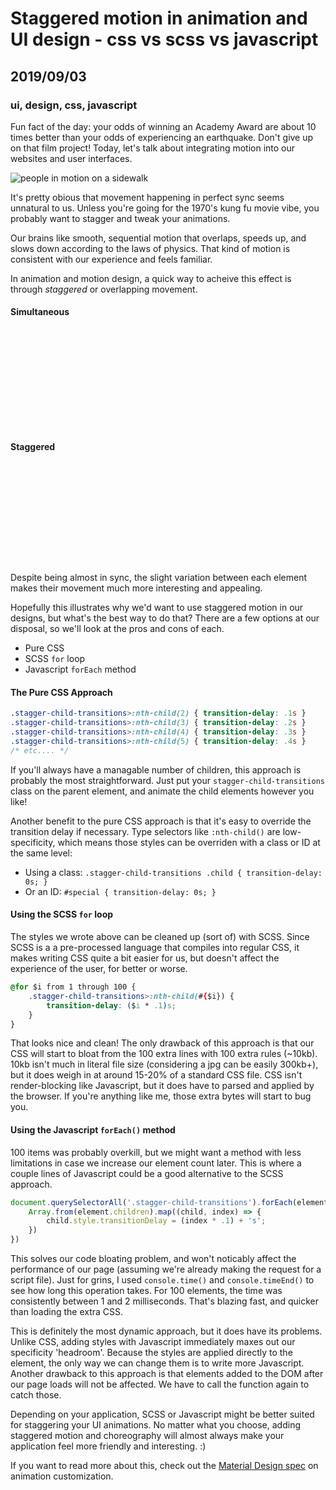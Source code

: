 # Staggered motion in animation and UI design - css vs scss vs javascript
## 2019/09/03
### ui, design, css, javascript

Fun fact of the day: your odds of winning an Academy Award are about 10 times better than your odds of experiencing an earthquake.  Don't give up on that film project! Today, let's talk about integrating motion into our websites and user interfaces.

![people in motion on a sidewalk](/_images/blog/people-in-motion.jpg)

It's pretty obious that movement happening in perfect sync seems unnatural to us. Unless you're going for the 1970's kung fu movie vibe, you probably want to stagger and tweak your animations.

Our brains like smooth, sequential motion that overlaps, speeds up, and slows down according to the laws of physics.  That kind of motion is consistent with our experience and feels familiar.

In animation and motion design, a quick way to acheive this effect is through *staggered* or overlapping movement.

<style>

@keyframes move {
    0% {
        transform: translate(0);
    }
    50% {
        transform: translateX(10em);
        --delay: 0s;
    }
}

.example-wrapper {
    font-size: 1rem;
    position: relative;
    height: auto;
    width: 100%;
    margin-bottom: var(--PAD-M);
}

.example-wrapper .example-circle {
    width: 2em;
    height: 2em;
    border-radius: 50%;
    background: var(--CL-1);
    animation: move 4s ease-in-out alternate infinite running;
    animation-delay: var(--delay);
}

.staggered>:nth-child(4),
.staggered>:nth-child(2) {
    animation-delay: .2s;
}

.staggered>:nth-child(5),
.staggered>:nth-child(1) {
    animation-delay: .4s;
}

</style>

#### Simultaneous

<div class="example-wrapper">
    <div class="example-circle"></div>
    <div class="example-circle"></div>
    <div class="example-circle"></div>
    <div class="example-circle"></div>
    <div class="example-circle"></div>
</div>

#### Staggered

<div class="example-wrapper staggered">
    <div class="example-circle"></div>
    <div class="example-circle"></div>
    <div class="example-circle"></div>
    <div class="example-circle"></div>
    <div class="example-circle"></div>
</div>

Despite being almost in sync, the slight variation between each element makes their movement much more interesting and appealing.

Hopefully this illustrates why we'd want to use staggered motion in our designs, but what's the best way to do that? There are a few options at our disposal, so we'll look at the pros and cons of each.

- Pure CSS
- SCSS `for` loop
- Javascript `forEach` method

#### The Pure CSS Approach

```css
.stagger-child-transitions>:nth-child(2) { transition-delay: .1s }
.stagger-child-transitions>:nth-child(3) { transition-delay: .2s }
.stagger-child-transitions>:nth-child(4) { transition-delay: .3s }
.stagger-child-transitions>:nth-child(5) { transition-delay: .4s }
/* etc.... */
```

If you'll always have a managable number of children, this approach is probably the most straightforward. Just put your `stagger-child-transitions` class on the parent element, and animate the child elements however you like!

Another benefit to the pure CSS approach is that it's easy to override the transition delay if necessary. Type selectors like `:nth-child()` are low-specificity, which means those styles can be overriden with a class or ID at the same level:
- Using a class: `.stagger-child-transitions .child { transition-delay: 0s; }`
- Or an ID: `#special { transition-delay: 0s; }`


#### Using the SCSS `for` loop
The styles we wrote above can be cleaned up (sort of) with SCSS. Since SCSS is a a pre-processed language that compiles into regular CSS, it makes writing CSS quite a bit easier for us, but doesn't affect the experience of the user, for better or worse.

```css
@for $i from 1 through 100 {
    .stagger-child-transitions>:nth-child(#{$i}) {
        transition-delay: ($i * .1)s;
    }
}
```

That looks nice and clean!  The only drawback of this approach is that our CSS will start to bloat from the 100 extra lines with 100 extra rules (~10kb). 10kb isn't much in literal file size (considering a jpg can be easily 300kb+), but it does weigh in at around 15-20% of a standard CSS file. CSS isn't render-blocking like Javascript, but it does have to parsed and applied by the browser. If you're anything like me, those extra bytes will start to bug you.


#### Using the Javascript `forEach()` method

100 items was probably overkill, but we might want a method with less limitations in case we increase our element count later. This is where a couple lines of Javascript could be a good alternative to the SCSS approach.

```javascript
document.querySelectorAll('.stagger-child-transitions').forEach(element => {
    Array.from(element.children).map((child, index) => {
        child.style.transitionDelay = (index * .1) + 's';
    })
})
```

This solves our code bloating problem, and won't noticably affect the performance of our page (assuming we're already making the request for a script file). Just for grins, I used `console.time()` and `console.timeEnd()` to see how long this operation takes. For 100 elements, the time was consistently between 1 and 2 milliseconds. That's blazing fast, and quicker than loading the extra CSS.

This is definitely the most dynamic approach, but it does have its problems. Unlike CSS, adding styles with Javascript immediately maxes out our specificity 'headroom'. Because the styles are applied directly to the element, the only way we can change them is to write more Javascript. Another drawback to this approach is that elements added to the DOM after our page loads will not be affected. We have to call the function again to catch those.

Depending on your application, SCSS or Javascript might be better suited for staggering your UI animations. No matter what you choose, adding staggered motion and choreography will almost always make your application feel more friendly and interesting. :)

If you want to read more about this, check out the [Material Design spec](https://material.io/design/motion/customization.html#sequencing) on animation customization.